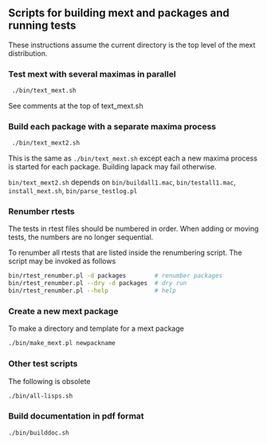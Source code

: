 ## Scripts for building mext and packages and running tests

These instructions assume the current directory
is the top level of the mext distribution.

### Test mext with several maximas in parallel

```sh
 ./bin/text_mext.sh
```

See comments at the top of text_mext.sh

### Build each package with a separate maxima process

```sh
 ./bin/text_mext2.sh
```

This is the same as `./bin/text_mext.sh` except each
a new maxima process is started for each package.
Building lapack may fail otherwise.

`bin/text_mext2.sh` depends on `bin/buildall1.mac`, `bin/testall1.mac`,
`install_mext.sh`, `bin/parse_testlog.pl`

### Renumber rtests

The tests in rtest files should be numbered in order. When adding or
moving tests, the numbers are no longer sequential.

To renumber all rtests that are listed inside the renumbering
script. The script may be invoked as follows

```sh
bin/rtest_renumber.pl -d packages        # renumber packages
bin/rtest_renumber.pl --dry -d packages  # dry run
bin/rtest_renumber.pl --help             # help
```

### Create a new mext package

To make a directory and template for a mext package

```sh
./bin/make_mext.pl newpackname
```

### Other test scripts

The following is obsolete

```sh
./bin/all-lisps.sh
```

### Build documentation in pdf format

```sh
./bin/builddoc.sh
```
